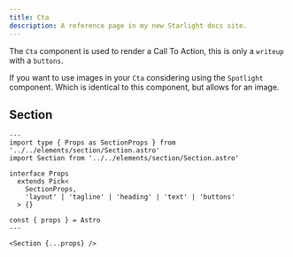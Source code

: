 ```yaml
---
title: Cta
description: A reference page in my new Starlight docs site.
---
```


The `Cta` component is used to render a Call To Action, this is only a `writeup` with a `buttons`. 

If you want to use images in your `Cta` considering using the `Spotlight` component. Which is identical to this component, but allows for an image.

## Section

```astro
---
import type { Props as SectionProps } from '../../elements/section/Section.astro'
import Section from '../../elements/section/Section.astro'

interface Props
  extends Pick<
    SectionProps,
    'layout' | 'tagline' | 'heading' | 'text' | 'buttons'
  > {}

const { props } = Astro
---

<Section {...props} />

```